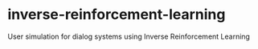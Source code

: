 # inverse-reinforcement-learning
User simulation for dialog systems using Inverse Reinforcement Learning

